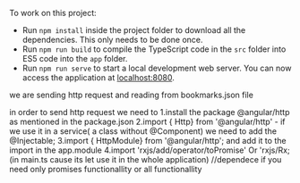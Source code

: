 
To work on this project:

* Run `npm install` inside the project folder to download all the dependencies. This only needs to be done once.
* Run `npm run build` to compile the TypeScript code in the `src` folder into ES5 code into the `app` folder.
* Run `npm run serve` to start a local development web server. You can now access the application at [localhost:8080](http://localhost:8080/).

we are sending http request and reading from bookmarks.json file

in order to send http request we need to 
1.install the package @angular/http as mentioned in the package.json
2.import { Http} from '@angular/http' - if we use it in a service( a class without @Component) we need to add the @Injectable;
3.import { HttpModule} from '@angular/http'; and add it to the import in the app.module
4.import 'rxjs/add/operator/toPromise' Or 'rxjs/Rx;(in main.ts cause its let use it in the whole application)
 //dependece if you need only promises functionallity or all functionallity
